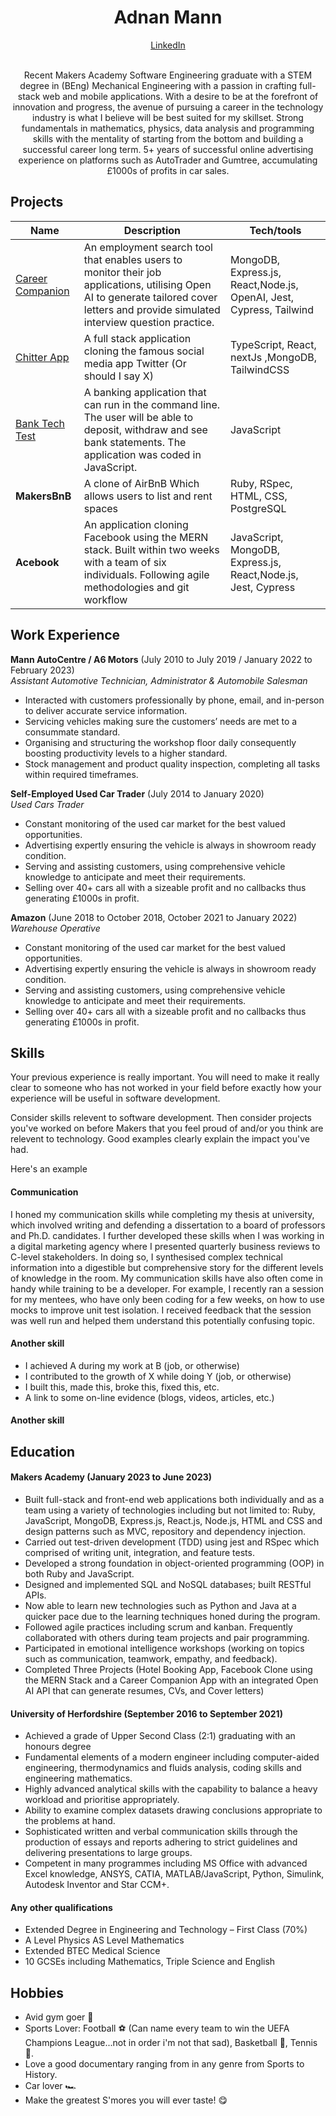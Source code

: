 <h1 align="center">Adnan Mann</h1>
<div align="center">
  <a href="https://www.linkedin.com/in/adnanmann/">LinkedIn</a>
</div>
<br>

<p align="center">Recent Makers Academy Software Engineering graduate with a STEM degree in (BEng) Mechanical Engineering with a passion in crafting full-stack web and mobile applications. With a desire to be at the forefront of innovation and progress, the avenue of pursuing a career in the technology industry is what I believe will be best suited for my skillset. Strong fundamentals in mathematics, physics, data analysis and programming skills with the mentality of starting from the bottom and building a successful career long term. 5+ years of successful online advertising experience on platforms such as AutoTrader and Gumtree, accumulating £1000s of profits in car sales.</p>

## Projects

| Name                         | Description       | Tech/tools        |
| ---------------------------- | ----------------- | ----------------- |
| [Career Companion](https://github.com/AMANN23/career_companion)         | An employment search tool that enables users to monitor their job applications, utilising Open AI to generate tailored cover letters and provide simulated interview question practice. | MongoDB, Express.js, React,Node.js, OpenAI, Jest, Cypress, Tailwind|
| [Chitter App](https://github.com/AMANN23/Chitter-App)              | A full stack application cloning the famous social media app Twitter (Or should I say X) | TypeScript, React, nextJs ,MongoDB, TailwindCSS|
| [Bank Tech Test](https://github.com/AMANN23/bank-tech-test)| A banking application that can run in the command line. The user will be able to deposit, withdraw and see bank statements. The application was coded in JavaScript. | JavaScript|
| **MakersBnB**                | A clone of AirBnB Which allows users to list and rent spaces | Ruby, RSpec, HTML, CSS, PostgreSQL|
| **Acebook**                  | An application cloning Facebook using the MERN stack. Built within two weeks with a team of six individuals. Following agile methodologies and git workflow | JavaScript, MongoDB, Express.js, React,Node.js, Jest, Cypress|

## Work Experience

**Mann AutoCentre / A6 Motors** (July 2010 to July 2019 / January 2022 to February 2023)  
_Assistant Automotive Technician, Administrator & Automobile Salesman_

- Interacted with customers professionally by phone, email, and in-person to deliver accurate service information.
- Servicing vehicles making sure the customers’ needs are met to a consummate standard.
- Organising and structuring the workshop floor daily consequently boosting productivity levels to a higher standard.
- Stock management and product quality inspection, completing all tasks within required timeframes.

**Self-Employed Used Car Trader** (July 2014 to January 2020)  
_Used Cars Trader_

- Constant monitoring of the used car market for the best valued opportunities.
- Advertising expertly ensuring the vehicle is always in showroom ready condition.
- Serving and assisting customers, using comprehensive vehicle knowledge to anticipate and meet their requirements.
- Selling over 40+ cars all with a sizeable profit and no callbacks thus generating £1000s in profit.

**Amazon** (June 2018 to October 2018, October 2021 to January 2022)  
_Warehouse Operative_

- Constant monitoring of the used car market for the best valued opportunities.
- Advertising expertly ensuring the vehicle is always in showroom ready condition.
- Serving and assisting customers, using comprehensive vehicle knowledge to anticipate and meet their requirements.
- Selling over 40+ cars all with a sizeable profit and no callbacks thus generating £1000s in profit.
## Skills

Your previous experience is really important. You will need to make it really clear to someone who has not worked in your field before exactly how your experience will be useful in software development.

Consider skills relevent to software development. Then consider projects you've worked on before Makers that you feel proud of and/or you think are relevent to technology. Good examples clearly explain the impact you've had. 


Here's an example

#### Communication
I honed my communication skills while completing my thesis at university, which involved writing and defending a dissertation to a board of professors and Ph.D. candidates. I further developed these skills when I was working in a digital marketing agency where I presented quarterly business reviews to C-level stakeholders. In doing so, I synthesised complex technical information into a digestible but comprehensive story for the different levels of knowledge in the room. My communication skills have also often come in handy while training to be a developer. For example, I recently ran a session for my mentees, who have only been coding for a few weeks, on how to use mocks to improve unit test isolation. I received feedback that the session was well run and helped them understand this potentially confusing topic.

#### Another skill

- I achieved A during my work at B (job, or otherwise)
- I contributed to the growth of X while doing Y (job, or otherwise)
- I built this, made this, broke this, fixed this, etc.
- A link to some on-line evidence (blogs, videos, articles, etc.)

#### Another skill


## Education

#### Makers Academy (January 2023 to June 2023)
- Built full-stack and front-end web applications both individually and as a team using a variety of technologies including but not limited to: Ruby, JavaScript, MongoDB, Express.js, React.js, Node.js, HTML and CSS and design patterns such as MVC, repository and dependency injection.
- Carried out test-driven development (TDD) using jest and RSpec which comprised of writing unit, integration, and feature tests.
- Developed a strong foundation in object-oriented programming (OOP) in both Ruby and JavaScript.
- Designed and implemented SQL and NoSQL databases; built RESTful APIs.
- Now able to learn new technologies such as Python and Java at a quicker pace due to the learning techniques honed during the program.
- Followed agile practices including scrum and kanban. Frequently collaborated with others during team projects and pair programming.
- Participated in emotional intelligence workshops (working on topics such as communication, teamwork, empathy, and feedback).
- Completed Three Projects (Hotel Booking App, Facebook Clone using the MERN Stack and a Career Companion App with an integrated Open AI API that can generate resumes, CVs, and Cover letters)

#### University of Herfordshire (September 2016 to September 2021)

- Achieved a grade of Upper Second Class (2:1) graduating with an honours degree
- Fundamental elements of a modern engineer including computer-aided engineering, thermodynamics and fluids analysis, coding skills and engineering mathematics.
- Highly advanced analytical skills with the capability to balance a heavy workload and prioritise appropriately.
- Ability to examine complex datasets drawing conclusions appropriate to the problems at hand.
- Sophisticated written and verbal communication skills through the production of essays and reports adhering to strict guidelines and delivering presentations to large groups.
- Competent in many programmes including MS Office with advanced Excel knowledge, ANSYS, CATIA, MATLAB/JavaScript, Python, Simulink, Autodesk Inventor and Star CCM+.

#### Any other qualifications

- Extended Degree in Engineering and Technology – First Class (70%)
- A Level Physics AS Level Mathematics
- Extended BTEC Medical Science
- 10 GCSEs including Mathematics, Triple Science and English

## Hobbies

- Avid gym goer 💪
- Sports Lover: Football ⚽ (Can name every team to win the UEFA Champions League...not in order i'm not that sad), Basketball 🏀, Tennis 🎾.
- Love a good documentary ranging from in any genre from Sports to History.
- Car lover 🏎
- Make the greatest S'mores you will ever taste! 😋
